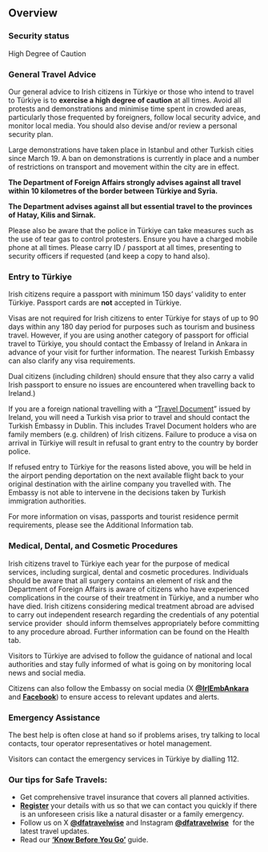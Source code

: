 ## Overview

### **Security status**

High Degree of Caution

### **General Travel Advice**

Our general advice to Irish citizens in Türkiye or those who intend to travel to Türkiye is to **exercise a high degree of caution** at all times. Avoid all protests and demonstrations and minimise time spent in crowded areas, particularly those frequented by foreigners, follow local security advice, and monitor local media. You should also devise and/or review a personal security plan.

Large demonstrations have taken place in Istanbul and other Turkish cities since March 19. A ban on demonstrations is currently in place and a number of restrictions on transport and movement within the city are in effect.

**The Department of Foreign Affairs strongly advises against all travel within 10 kilometres of the border between Türkiye and Syria.**

**The Department advises against all but essential travel to the provinces of Hatay, Kilis and Sirnak.**

Please also be aware that the police in Türkiye can take measures such as the use of tear gas to control protesters. Ensure you have a charged mobile phone at all times. Please carry ID / passport at all times, presenting to security officers if requested (and keep a copy to hand also).

### **Entry to Türkiye**

Irish citizens require a passport with minimum 150 days’ validity to enter Türkiye. Passport cards are **not** accepted in Türkiye.

Visas are not required for Irish citizens to enter Türkiye for stays of up to 90 days within any 180 day period for purposes such as tourism and business travel. However, if you are using another category of passport for official travel to Türkiye, you should contact the Embassy of Ireland in Ankara in advance of your visit for further information. The nearest Turkish Embassy can also clarify any visa requirements.

Dual citizens (including children) should ensure that they also carry a valid Irish passport to ensure no issues are encountered when travelling back to Ireland.)

If you are a foreign national travelling with a “[Travel Document](https://www.irishimmigration.ie/coming-to-join-family-in-ireland/applying-for-a-travel-document/#:~:text=You%20can%20apply%20for%20a,on%20a%20paper%20application%20form.)” issued by Ireland, you will need a Turkish visa prior to travel and should contact the Turkish Embassy in Dublin. This includes Travel Document holders who are family members (e.g. children) of Irish citizens. Failure to produce a visa on arrival in Türkiye will result in refusal to grant entry to the country by border police.

If refused entry to Türkiye for the reasons listed above, you will be held in the airport pending deportation on the next available flight back to your original destination with the airline company you travelled with. The Embassy is not able to intervene in the decisions taken by Turkish immigration authorities.

For more information on visas, passports and tourist residence permit requirements, please see the Additional Information tab.

### **Medical, Dental, and Cosmetic Procedures**

Irish citizens travel to Türkiye each year for the purpose of medical services, including surgical, dental and cosmetic procedures. Individuals should be aware that all surgery contains an element of risk and the Department of Foreign Affairs is aware of citizens who have experienced complications in the course of their treatment in Türkiye, and a number who have died. Irish citizens considering medical treatment abroad are advised to carry out independent research regarding the credentials of any potential service provider  should inform themselves appropriately before committing to any procedure abroad. Further information can be found on the Health tab.

Visitors to Türkiye are advised to follow the guidance of national and local authorities and stay fully informed of what is going on by monitoring local news and social media.

Citizens can also follow the Embassy on social media (X [**@IrlEmbAnkara**](https://twitter.com/IrlEmbAnkara) and [**Facebook**](https://www.facebook.com/IrishEmbassyTurkiye)) to ensure access to relevant updates and alerts.

### **Emergency Assistance**

The best help is often close at hand so if problems arises, try talking to local contacts, tour operator representatives or hotel management.

Visitors can contact the emergency services in Türkiye by dialling 112.

### **Our tips for Safe Travels:**

* Get comprehensive travel insurance that covers all planned activities.
* [**Register**](/en/dfa/overseas-travel/citizens-registration/) your details with us so that we can contact you quickly if there is an unforeseen crisis like a natural disaster or a family emergency.
* Follow us on X [**@dfatravelwise**](https://www.twitter.com/DFATravelWise) and Instagram [**@dfatravelwise**](https://www.instagram.com/dfatravelwise/)  for the latest travel updates.
* Read our [**‘Know Before You Go’**](/en/dfa/overseas-travel/know-before-you-go/) guide.